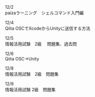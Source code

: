 12/2<br>
paizaラーニング　シェルコマンド入門編<br>

12/4<br>
Qiita OSCでXcodeからUnityに送信する方法<br>

12/5<br>
情報活用試験　2級　 問題集、過去問<br>

12/6<br>
Qiita OSC→Unity <br>

12/8<br>
情報活用試験　2級　問題集<br>


12/9<br>
情報活用試験 2級　問題集　<br>



